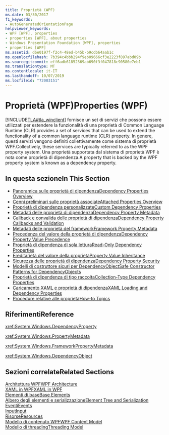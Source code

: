 ```yaml
---
title: Proprietà (WPF)
ms.date: 03/30/2017
f1_keywords:
- AutoGeneratedOrientationPage
helpviewer_keywords:
- WPF [WPF], properties
- properties [WPF], about properties
- Windows Presentation Foundation [WPF], properties
- properties [WPF]
ms.assetid: d6e0197f-f2c4-48ed-b45b-b9cdb64aab1c
ms.openlocfilehash: 7b394c4bbb294f9eb09666cf3e2223f897abd09b
ms.sourcegitcommit: eff6adb61852369ab690f3f047818c90580e7eb1
ms.translationtype: MT
ms.contentlocale: it-IT
ms.lasthandoff: 10/07/2019
ms.locfileid: "72003151"
---
```

# <a name="properties-wpf"></a><span data-ttu-id="2f33a-102">Proprietà (WPF)</span><span class="sxs-lookup"><span data-stu-id="2f33a-102">Properties (WPF)</span></span>
[!INCLUDE[TLA#tla_winclient](../../../../includes/tlasharptla-winclient-md.md)] <span data-ttu-id="2f33a-103">fornisce un set di servizi che possono essere utilizzati per estendere la funzionalità di una proprietà di Common Language Runtime (CLR).</span><span class="sxs-lookup"><span data-stu-id="2f33a-103">provides a set of services that can be used to extend the functionality of a common language runtime (CLR) property.</span></span> <span data-ttu-id="2f33a-104">In genere, questi servizi vengono definiti collettivamente come sistema di proprietà WPF.</span><span class="sxs-lookup"><span data-stu-id="2f33a-104">Collectively, these services are typically referred to as the WPF property system.</span></span> <span data-ttu-id="2f33a-105">Una proprietà supportata dal sistema di proprietà WPF è nota come proprietà di dipendenza.</span><span class="sxs-lookup"><span data-stu-id="2f33a-105">A property that is backed by the WPF property system is known as a dependency property.</span></span>  
  
## <a name="in-this-section"></a><span data-ttu-id="2f33a-106">In questa sezione</span><span class="sxs-lookup"><span data-stu-id="2f33a-106">In This Section</span></span>  

- [<span data-ttu-id="2f33a-107">Panoramica sulle proprietà di dipendenza</span><span class="sxs-lookup"><span data-stu-id="2f33a-107">Dependency Properties Overview</span></span>](dependency-properties-overview.md)
- [<span data-ttu-id="2f33a-108">Cenni preliminari sulle proprietà associate</span><span class="sxs-lookup"><span data-stu-id="2f33a-108">Attached Properties Overview</span></span>](attached-properties-overview.md)
- [<span data-ttu-id="2f33a-109">Proprietà di dipendenza personalizzate</span><span class="sxs-lookup"><span data-stu-id="2f33a-109">Custom Dependency Properties</span></span>](custom-dependency-properties.md)
- [<span data-ttu-id="2f33a-110">Metadati delle proprietà di dipendenza</span><span class="sxs-lookup"><span data-stu-id="2f33a-110">Dependency Property Metadata</span></span>](dependency-property-metadata.md)
- [<span data-ttu-id="2f33a-111">Callback e convalida delle proprietà di dipendenza</span><span class="sxs-lookup"><span data-stu-id="2f33a-111">Dependency Property Callbacks and Validation</span></span>](dependency-property-callbacks-and-validation.md)
- [<span data-ttu-id="2f33a-112">Metadati delle proprietà del framework</span><span class="sxs-lookup"><span data-stu-id="2f33a-112">Framework Property Metadata</span></span>](framework-property-metadata.md)
- [<span data-ttu-id="2f33a-113">Precedenza del valore della proprietà di dipendenza</span><span class="sxs-lookup"><span data-stu-id="2f33a-113">Dependency Property Value Precedence</span></span>](dependency-property-value-precedence.md)
- [<span data-ttu-id="2f33a-114">Proprietà di dipendenza di sola lettura</span><span class="sxs-lookup"><span data-stu-id="2f33a-114">Read-Only Dependency Properties</span></span>](read-only-dependency-properties.md)
- [<span data-ttu-id="2f33a-115">Ereditarietà del valore della proprietà</span><span class="sxs-lookup"><span data-stu-id="2f33a-115">Property Value Inheritance</span></span>](property-value-inheritance.md)
- [<span data-ttu-id="2f33a-116">Sicurezza delle proprietà di dipendenza</span><span class="sxs-lookup"><span data-stu-id="2f33a-116">Dependency Property Security</span></span>](dependency-property-security.md)
- [<span data-ttu-id="2f33a-117">Modelli di costruttore sicuri per DependencyObject</span><span class="sxs-lookup"><span data-stu-id="2f33a-117">Safe Constructor Patterns for DependencyObjects</span></span>](safe-constructor-patterns-for-dependencyobjects.md)
- [<span data-ttu-id="2f33a-118">Proprietà di dipendenza di tipo raccolta</span><span class="sxs-lookup"><span data-stu-id="2f33a-118">Collection-Type Dependency Properties</span></span>](collection-type-dependency-properties.md)
- [<span data-ttu-id="2f33a-119">Caricamento XAML e proprietà di dipendenza</span><span class="sxs-lookup"><span data-stu-id="2f33a-119">XAML Loading and Dependency Properties</span></span>](xaml-loading-and-dependency-properties.md)
- [<span data-ttu-id="2f33a-120">Procedure relative alle proprietà</span><span class="sxs-lookup"><span data-stu-id="2f33a-120">How-to Topics</span></span>](properties-how-to-topics.md)
  
## <a name="reference"></a><span data-ttu-id="2f33a-121">Riferimenti</span><span class="sxs-lookup"><span data-stu-id="2f33a-121">Reference</span></span>  
 <xref:System.Windows.DependencyProperty>  
  
 <xref:System.Windows.PropertyMetadata>  
  
 <xref:System.Windows.FrameworkPropertyMetadata>  
  
 <xref:System.Windows.DependencyObject>  
  
## <a name="related-sections"></a><span data-ttu-id="2f33a-122">Sezioni correlate</span><span class="sxs-lookup"><span data-stu-id="2f33a-122">Related Sections</span></span>  
 [<span data-ttu-id="2f33a-123">Architettura WPF</span><span class="sxs-lookup"><span data-stu-id="2f33a-123">WPF Architecture</span></span>](wpf-architecture.md)  
  [<span data-ttu-id="2f33a-124">XAML in WPF</span><span class="sxs-lookup"><span data-stu-id="2f33a-124">XAML in WPF</span></span>](xaml-in-wpf.md)  
  [<span data-ttu-id="2f33a-125">Elementi di base</span><span class="sxs-lookup"><span data-stu-id="2f33a-125">Base Elements</span></span>](base-elements.md)  
  [<span data-ttu-id="2f33a-126">Albero degli elementi e serializzazione</span><span class="sxs-lookup"><span data-stu-id="2f33a-126">Element Tree and Serialization</span></span>](element-tree-and-serialization.md)  
  [<span data-ttu-id="2f33a-127">Eventi</span><span class="sxs-lookup"><span data-stu-id="2f33a-127">Events</span></span>](events-wpf.md)  
  [<span data-ttu-id="2f33a-128">Input</span><span class="sxs-lookup"><span data-stu-id="2f33a-128">Input</span></span>](input-wpf.md)  
  [<span data-ttu-id="2f33a-129">Risorse</span><span class="sxs-lookup"><span data-stu-id="2f33a-129">Resources</span></span>](resources-wpf.md)  
  [<span data-ttu-id="2f33a-130">Modello di contenuto WPF</span><span class="sxs-lookup"><span data-stu-id="2f33a-130">WPF Content Model</span></span>](../controls/wpf-content-model.md)  
  [<span data-ttu-id="2f33a-131">Modello di threading</span><span class="sxs-lookup"><span data-stu-id="2f33a-131">Threading Model</span></span>](threading-model.md)
